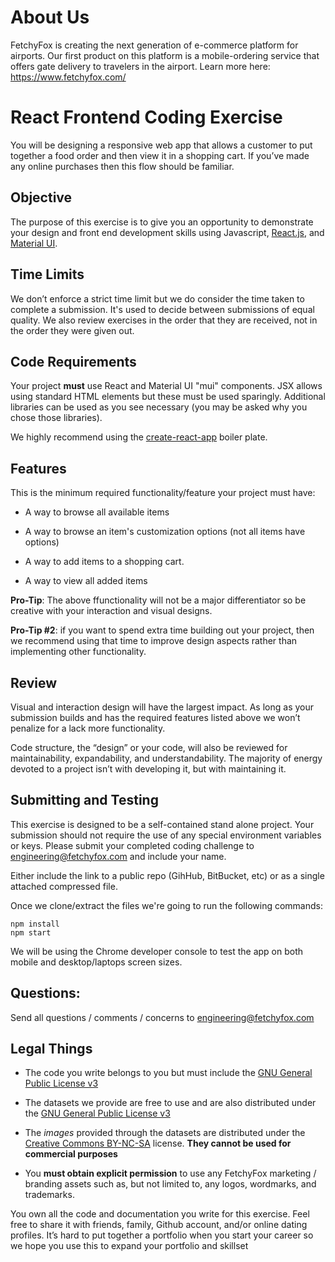 # About Us
FetchyFox is creating the next generation of e-commerce platform for airports. Our first product on this platform is a mobile-ordering service that offers gate delivery to travelers in the airport. Learn more here: https://www.fetchyfox.com/

# React Frontend Coding Exercise
You will be designing a responsive web app that allows a customer to put together a food order and then view it in a shopping cart. If you’ve made any online purchases then this flow should be familiar.

## Objective
The purpose of this exercise is to give you an opportunity to demonstrate your design and front end development skills using Javascript, [React.js](https://reactjs.org/), and [Material UI](https://material-ui.com/).

## Time Limits
We don’t enforce a strict time limit but we do consider the time taken to complete a submission. It's used to decide between submissions of equal quality. We also review exercises in the order that they are received, not in the order they were given out.

## Code Requirements
Your project **must** use React and Material UI "mui" components. JSX allows using standard HTML elements but these must be used sparingly. Additional libraries can be used as you see necessary (you may be asked why you chose those libraries).

We highly recommend using the [create-react-app](https://github.com/facebook/create-react-app) boiler plate.

## Features
This is the minimum required functionality/feature your project must have:

- A way to browse all available items

- A way to browse an item's customization options (not all items have options)

- A way to add items to a shopping cart.

- A way to view all added items

**Pro-Tip**: The above ffunctionality will not be a major differentiator so be creative with your interaction and visual designs.

**Pro-Tip #2**: if you want to spend extra time building out your project, then we recommend using that time to improve design aspects rather than implementing other functionality.

## Review
Visual and interaction design will have the largest impact. As long as your submission builds and has the required features listed above we won’t penalize for a lack more functionality.

Code structure, the “design” or your code, will also be reviewed for maintainability, expandability, and understandability. The majority of energy devoted to a project isn’t with developing it, but with maintaining it.


## Submitting and Testing
This exercise is designed to be a self-contained stand alone project. Your submission should not require the use of any special environment variables or keys. Please submit your completed coding challenge to [engineering@fetchyfox.com](mailto:engineering@fetchyfox.com) and include your name. 

Either include the link to a public repo (GihHub, BitBucket, etc) or as a single attached compressed file.

Once we clone/extract the files we're going to run the following commands:
```
npm install
npm start
```

We will be using the Chrome developer console to test the app on both mobile and desktop/laptops screen sizes. 


## Questions:
Send all questions / comments / concerns to [engineering@fetchyfox.com](mailto:engineering@fetchyfox.com)

## Legal Things
- The code you write belongs to you but must include the [GNU General Public License v3](https://choosealicense.com/licenses/gpl-3.0/)

-  The datasets we provide are free to use and are also distributed under the [GNU General Public License v3](https://choosealicense.com/licenses/gpl-3.0/)

- The *images* provided through the datasets are distributed under the [Creative Commons BY-NC-SA](https://creativecommons.org/licenses/by-nc-sa/4.0/) license. **They cannot be used for commercial purposes**

- You **must obtain explicit permission** to use any FetchyFox marketing / branding assets such as, but not limited to, any logos, wordmarks, and trademarks.

You own all the code and documentation you write for this exercise. Feel free to share it with friends, family, Github account, and/or online dating profiles. It’s hard to put together a portfolio when you start your career so we hope you use this to expand your portfolio and skillset
